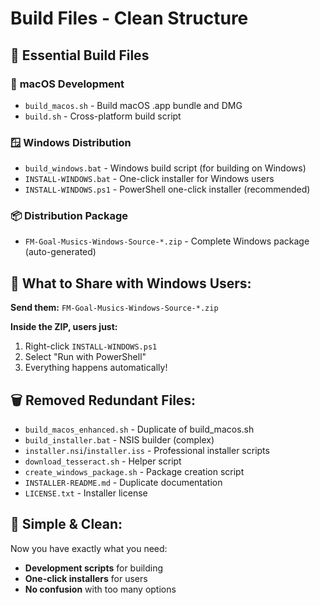 # Build Files - Clean Structure

## 📁 Essential Build Files

### 🍎 **macOS Development**
- `build_macos.sh` - Build macOS .app bundle and DMG
- `build.sh` - Cross-platform build script

### 🪟 **Windows Distribution** 
- `build_windows.bat` - Windows build script (for building on Windows)
- `INSTALL-WINDOWS.bat` - One-click installer for Windows users
- `INSTALL-WINDOWS.ps1` - PowerShell one-click installer (recommended)

### 📦 **Distribution Package**
- `FM-Goal-Musics-Windows-Source-*.zip` - Complete Windows package (auto-generated)

## 🎯 **What to Share with Windows Users:**

**Send them:** `FM-Goal-Musics-Windows-Source-*.zip`

**Inside the ZIP, users just:**
1. Right-click `INSTALL-WINDOWS.ps1`
2. Select "Run with PowerShell"
3. Everything happens automatically!

## 🗑️ **Removed Redundant Files:**

- `build_macos_enhanced.sh` - Duplicate of build_macos.sh
- `build_installer.bat` - NSIS builder (complex)
- `installer.nsi`/`installer.iss` - Professional installer scripts
- `download_tesseract.sh` - Helper script
- `create_windows_package.sh` - Package creation script
- `INSTALLER-README.md` - Duplicate documentation
- `LICENSE.txt` - Installer license

## 🚀 **Simple & Clean:**

Now you have exactly what you need:
- **Development scripts** for building
- **One-click installers** for users
- **No confusion** with too many options
